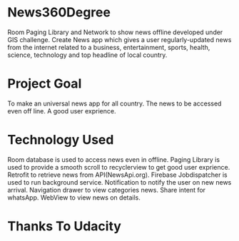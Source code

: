 # News360Degree
Room Paging Library and Network to show news offline developed under GIS challenge.
Create News app which gives a user regularly-updated news from the internet related to a business, entertainment, sports, health, science,
technology and top headline of local country.

# Project Goal
To make an universal news app for all country.
The news to be accessed even off line.
A good user exprience.

# Technology Used
Room database is used to access news even in offline. 
Paging Library is used to provide a smooth scroll to recyclerview to get good user exprience. 
Retrofit to retrieve news from API(NewsApi.org). 
Firebase Jobdispatcher is used to run background service. 
Notification to notify the user on new news arrival. 
Navigation drawer to view categories news. 
Share intent for whatsApp. 
WebView to view news on details.

# Thanks To Udacity
